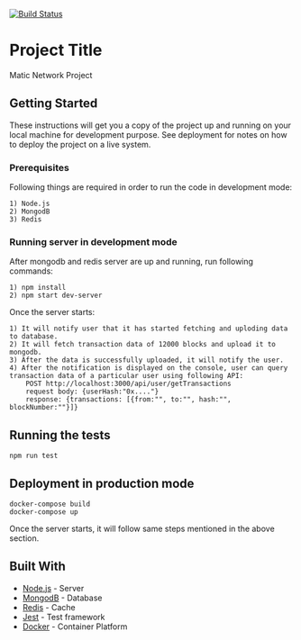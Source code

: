 [![Build Status](https://travis-ci.org/Ajinkya009/Project_matic.svg?branch=master)](https://travis-ci.org/Ajinkya009/Project_matic)

# Project Title

Matic Network Project

## Getting Started

These instructions will get you a copy of the project up and running on your local machine for development purpose. See deployment for notes on how to deploy the project on a live system.

### Prerequisites

Following things are required in order to run the code in development mode:

```
1) Node.js
2) MongodB
3) Redis
```

### Running server in development mode

After mongodb and redis server are up and running, run following commands:

```
1) npm install
2) npm start dev-server
```

Once the server starts:

```
1) It will notify user that it has started fetching and uploding data to database.
2) It will fetch transaction data of 12000 blocks and upload it to mongodb.
3) After the data is successfully uploaded, it will notify the user.
4) After the notification is displayed on the console, user can query transaction data of a particular user using following API:
    POST http://localhost:3000/api/user/getTransactions 
    request body: {userHash:"0x...."}
    response: {transactions: [{from:"", to:"", hash:"", blockNumber:""}]}
```


## Running the tests
```
npm run test
```

## Deployment in production mode

```
docker-compose build
docker-compose up
```
Once the server starts, it will follow same steps mentioned in the above section.

## Built With

* [Node.js](https://nodejs.org) - Server
* [MongodB](https://www.mongodb.com/) - Database
* [Redis](https://redis.io/) - Cache
* [Jest](https://jestjs.io/) - Test framework
* [Docker](https://www.docker.com/) - Container Platform